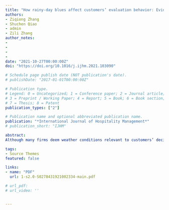 ```yaml
---
title: "How rainy-day blues affect customers’ evaluation behavior: Evidence from online reviews"
authors:
- Ziqiong Zhang
- Shuchen Qiao 
- admin
- Zili Zhang
author_notes:
- 
- 
- 
- 
date: "2021-10-27T00:00:00Z"
doi: "https://doi.org/10.1016/j.ijhm.2021.103090"

# Schedule page publish date (NOT publication's date).
# publishDate: "2017-01-01T00:00:00Z"

# Publication type.
# Legend: 0 = Uncategorized; 1 = Conference paper; 2 = Journal article;
# 3 = Preprint / Working Paper; 4 = Report; 5 = Book; 6 = Book section;
# 7 = Thesis; 8 = Patent
publication_types: ["2"]

# Publication name and optional abbreviated publication name.
publication: "*International Journal of Hospitality Management*"
# publication_short: "IJHM"

abstract: 
Although many firms deem weather conditions relevant to customers’ decision making and satisfaction, firms often struggle to quantify the impact of weather on customers’ online evaluation behavior. By combining hourly weather data and online review data from an online booking platform, this study found distinct review-related effects of rainy weather on customers’ numerical review ratings versus textual review content. Specifically, customers’ ratings and engagement in textual reviews were lower when reviews were written while it was raining. Also, rainy weather had second-order interactive effects on customers’ consumption experiences: favorable experiences weakened the negative effects of rainy weather on ratings, whereas unfavorable experiences mitigated customers’ unwillingness to post longer textual reviews in rainy weather. Compared with review ratings, textual reviews were less likely to be influenced by rainy weather as indicated by the emotional intensity of reviews. Theoretical and practical implications of these findings are also discussed.

tags:
- Source Themes
featured: false

links:
- name: "PDF"
  url: 1-s2.0-S0278431921002334-main.pdf

# url_pdf: 
# url_video: ''


---
```


